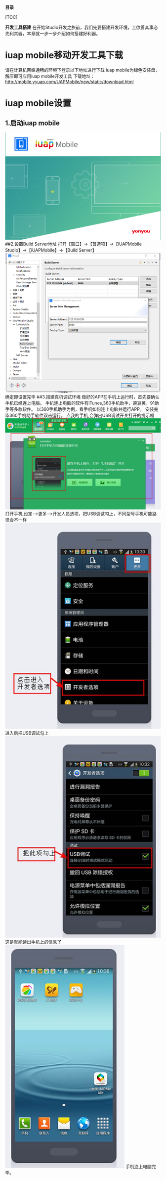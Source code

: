 **目录**

[TOC]

**开发工具搭建**
在开始Studio开发之旅前，我们先要搭建开发环境，工欲善其事必先利其器，本章就一步一步介绍如何搭建好利器。
# iuap mobile移动开发工具下载
请在计算机网络通畅的环境下登录以下地址进行下载
iuap mobile为绿色安装盘，解压即可应用iuap mobile开发工具
下载地址：http://mobile.yyuap.com/UAPMobile/new/static/download.html
# iuap mobile设置
## 1.启动iuap mobile
![](/portal/upload/doc/20161025/20161025180149085.png)
##2.设置Build Server地址
打开【窗口】->【首选项】->【iUAPMobile Studio】->【iUAPMobile】->【Build Server】
![](/portal/upload/doc/20161025/20161025180827085.png)
确定即设置完毕
##3.搭建真机调试环境
做好的APP在手机上运行时，首先要确认手机已经连上电脑。
手机连上电脑的软件有iTunes,360手机助手，豌豆荚，91助手等多款软件。
以360手机助手为例，看手机如何连上电脑并运行APP。
安装完毕360手机助手软件双击运行。
  点我的手机,会弹出USB调试开关打开的提示框
![](/portal/upload/doc/20161025/20161025181013476.jpg)
打开手机,设定-->更多-->开发人员选项，把USB调试勾上，不同型号手机可能路径会不一样
![](/portal/upload/doc/20161025/20161025181052491.jpg)
进入后把USB调试勾上
![](/portal/upload/doc/20161025/20161025181117398.jpg)
这是就能读出手机上的信息了
![](/portal/upload/doc/20161025/20161025181146366.jpg)
手机连上电脑完毕。
